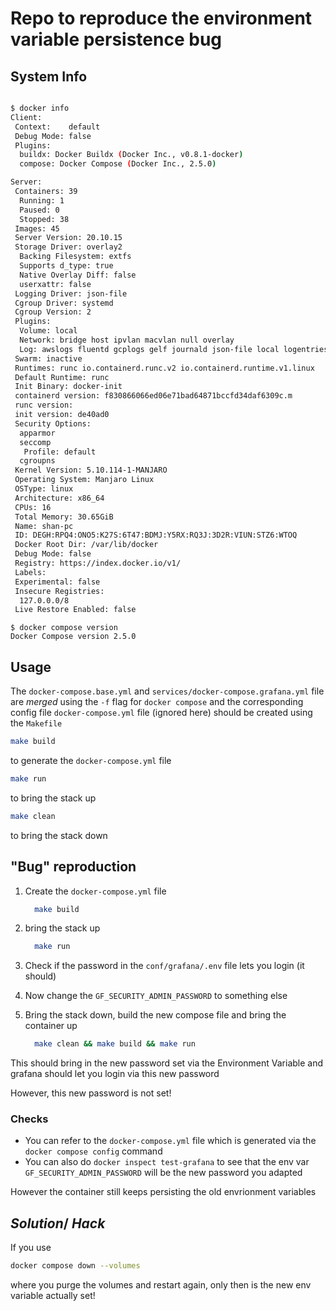 # Repo to reproduce the environment variable persistence bug 

## System Info

```bash

$ docker info
Client:
 Context:    default
 Debug Mode: false
 Plugins:
  buildx: Docker Buildx (Docker Inc., v0.8.1-docker)
  compose: Docker Compose (Docker Inc., 2.5.0)

Server:
 Containers: 39
  Running: 1
  Paused: 0
  Stopped: 38
 Images: 45
 Server Version: 20.10.15
 Storage Driver: overlay2
  Backing Filesystem: extfs
  Supports d_type: true
  Native Overlay Diff: false
  userxattr: false
 Logging Driver: json-file
 Cgroup Driver: systemd
 Cgroup Version: 2
 Plugins:
  Volume: local
  Network: bridge host ipvlan macvlan null overlay
  Log: awslogs fluentd gcplogs gelf journald json-file local logentries splunk syslog
 Swarm: inactive
 Runtimes: runc io.containerd.runc.v2 io.containerd.runtime.v1.linux
 Default Runtime: runc
 Init Binary: docker-init
 containerd version: f830866066ed06e71bad64871bccfd34daf6309c.m
 runc version: 
 init version: de40ad0
 Security Options:
  apparmor
  seccomp
   Profile: default
  cgroupns
 Kernel Version: 5.10.114-1-MANJARO
 Operating System: Manjaro Linux
 OSType: linux
 Architecture: x86_64
 CPUs: 16
 Total Memory: 30.65GiB
 Name: shan-pc
 ID: DEGH:RPQ4:ONO5:K27S:6T47:BDMJ:Y5RX:RQ3J:3D2R:VIUN:STZ6:WTOQ
 Docker Root Dir: /var/lib/docker
 Debug Mode: false
 Registry: https://index.docker.io/v1/
 Labels:
 Experimental: false
 Insecure Registries:
  127.0.0.0/8
 Live Restore Enabled: false

```

```
$ docker compose version
Docker Compose version 2.5.0
```

## Usage

The `docker-compose.base.yml` and `services/docker-compose.grafana.yml` file are _merged_
using the `-f` flag for `docker compose` and the corresponding config file `docker-compose.yml` file
(ignored here) should be created using the `Makefile`

```bash
make build
```
to generate the `docker-compose.yml` file


```bash
make run
```
to bring the stack up

```bash
make clean
```
to bring the stack down


## "Bug" reproduction

1. Create the `docker-compose.yml` file

    ```bash
      make build
    ````
2. bring the stack up

    ```bash
      make run
    ```
3. Check if the password in the `conf/grafana/.env` file lets you login (it should)

4. Now change the `GF_SECURITY_ADMIN_PASSWORD` to something else

5. Bring the stack down, build the new compose file and bring the container up

    ```bash
      make clean && make build && make run
    ```

This should bring in the new password set via the Environment Variable and grafana should let you
login via this new password

However, this new password is not set!

### Checks

- You can refer to the `docker-compose.yml` file which is generated via the `docker compose config` command
- You can also do `docker inspect test-grafana` to see that the env var `GF_SECURITY_ADMIN_PASSWORD` will
be the new password you adapted

However the container still keeps persisting the old envrionment variables

## _Solution_/ _Hack_

If you use

```bash
docker compose down --volumes
```

where you purge the volumes and restart again, only then is the new env variable actually set!
